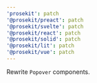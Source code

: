 ```yaml
---
'prosekit': patch
'@prosekit/preact': patch
'@prosekit/svelte': patch
'@prosekit/react': patch
'@prosekit/solid': patch
'@prosekit/lit': patch
'@prosekit/vue': patch
---
```


Rewrite `Popover` components.
